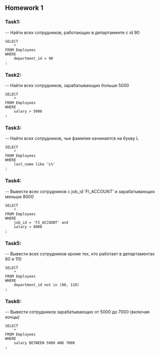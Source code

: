 Homework 1
----------------

### Task1:
-- Найти всех сотрудников, работающих в департаменте с id 90
```
SELECT 
	*
FROM Employees
WHERE 
	department_id = 90
;
```
### Task2:
-- Найти всех сотрудников, зарабатывающих больше 5000
```
SELECT 
	*
FROM Employees
WHERE 
	salary > 5000
;
```
### Task3:
-- Найти всех сотрудников, чья фамилия начинается на букву L
```
SELECT 
	*
FROM Employees
WHERE 
	last_name like 'L%'
;
```
### Task4:
-- Вывести всех сотрудников с job_id ‘FI_ACCOUNT’ и зарабатывающих меньше 8000
```
SELECT 
	*
FROM Employees
WHERE 
	job_id = 'FI_ACCOUNT' and
    salary < 8000
;
```
### Task5:
-- Вывести всех сотрудников кроме тех, кто работает в департаментах 80 и 110
```
SELECT 
	*
FROM Employees
WHERE 
	department_id not in (80, 110)
;
```
### Task6:
-- Вывести сотрудников зарабатывающих от 5000 до 7000 (включая концы)
```
SELECT 
	*
FROM Employees
WHERE 
	salary BETWEEN 5000 AND 7000
;
```
